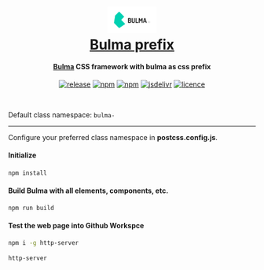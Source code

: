 
<h1 align="center">
  <img src="https://raw.githubusercontent.com/jgthms/bulma/master/docs/images/bulma-banner.png" alt="Bulma: a Flexbox CSS framework" width="100"/>
  <br>
  <a href="https://github.com/brandonfl/bulma-prefix">Bulma prefix</a>
  <br>
</h1>
<h4 align="center"> <a href="https://bulma.io/">Bulma</a> CSS framework with bulma as css prefix </h4>

<p align="center">
  <a href="https://github.com/brandonfl/bulma-prefix/releases"><img src="https://img.shields.io/github/v/release/brandonfl/bulma-prefix" alt="release"></a>
  <a href="https://www.npmjs.com/package/bulma-prefix"><img src="https://img.shields.io/npm/v/bulma-prefix.svg" alt="npm"></a>
  <a href="https://www.npmjs.com/package/bulma-prefix"><img src="https://img.shields.io/npm/dt/bulma-prefix.svg" alt="npm"></a>
  <a href="https://www.jsdelivr.com/package/npm/bulma-prefix"><img src="https://data.jsdelivr.com/v1/package/npm/bulma-prefix/badge" alt="jsdelivr"></a>
  <a href="https://github.com/brandonfl/bulma-prefix/blob/master/LICENSE"><img src="https://img.shields.io/github/license/brandonfl/bulma-prefix" alt="licence"></a>
</p>
<br>

Default class namespace: `bulma-`

------

Configure your preferred class namespace in **postcss.config.js**.

#### Initialize

```
npm install
```

#### Build Bulma with all elements, components, etc.

```
npm run build
```

#### Test the web page into Github Workspce

```sh
npm i -g http-server
```

```sh
http-server
```
